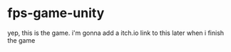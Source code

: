 # fps-game-unity
yep, this is the game. i'm gonna add a itch.io link to this later when i finish the game
